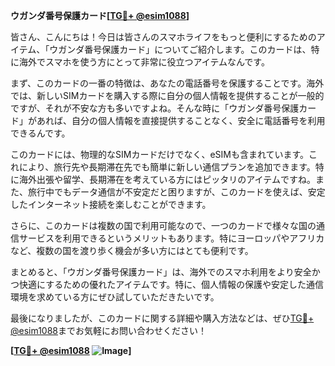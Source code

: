 **ウガンダ番号保護カード[[TG💪+ @esim1088](https://t.me/s/esim1088)]**

皆さん、こんにちは！今日は皆さんのスマホライフをもっと便利にするためのアイテム、「ウガンダ番号保護カード」についてご紹介します。このカードは、特に海外でスマホを使う方にとって非常に役立つアイテムなんです。

まず、このカードの一番の特徴は、あなたの電話番号を保護することです。海外では、新しいSIMカードを購入する際に自分の個人情報を提供することが一般的ですが、それが不安な方も多いですよね。そんな時に「ウガンダ番号保護カード」があれば、自分の個人情報を直接提供することなく、安全に電話番号を利用できるんです。

このカードには、物理的なSIMカードだけでなく、eSIMも含まれています。これにより、旅行先や長期滞在先でも簡単に新しい通信プランを追加できます。特に海外出張や留学、長期滞在を考えている方にはピッタリのアイテムですね。また、旅行中でもデータ通信が不安定だと困りますが、このカードを使えば、安定したインターネット接続を楽しむことができます。

さらに、このカードは複数の国で利用可能なので、一つのカードで様々な国の通信サービスを利用できるというメリットもあります。特にヨーロッパやアフリカなど、複数の国を渡り歩く機会が多い方にはとても便利です。

まとめると、「ウガンダ番号保護カード」は、海外でのスマホ利用をより安全かつ快適にするための優れたアイテムです。特に、個人情報の保護や安定した通信環境を求めている方にぜひ試していただきたいです。

最後になりましたが、このカードに関する詳細や購入方法などは、ぜひ[TG💪+ @esim1088](https://t.me/s/esim1088)までお気軽にお問い合わせください！

**[[TG💪+ @esim1088](https://t.me/s/esim1088) ![Image](https://i.postimg.cc/Y0z9fWf4/image.png)]**